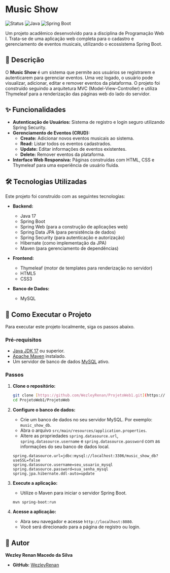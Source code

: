 # Music Show

![Status](https://img.shields.io/badge/status-conclu%C3%ADdo-green)
![Java](https://img.shields.io/badge/Java-17-blue)
![Spring Boot](https://img.shields.io/badge/Spring%20Boot-3.x-brightgreen)

Um projeto acadêmico desenvolvido para a disciplina de Programação Web I. Trata-se de uma aplicação web completa para o cadastro e gerenciamento de eventos musicais, utilizando o ecossistema Spring Boot.

## 📜 Descrição

O **Music Show** é um sistema que permite aos usuários se registrarem e autenticarem para gerenciar eventos. Uma vez logado, o usuário pode visualizar, adicionar, editar e remover eventos da plataforma. O projeto foi construído seguindo a arquitetura MVC (Model-View-Controller) e utiliza Thymeleaf para a renderização das páginas web do lado do servidor.

## ✨ Funcionalidades

-   **Autenticação de Usuários:** Sistema de registro e login seguro utilizando Spring Security.
-   **Gerenciamento de Eventos (CRUD):**
    -   **Create:** Adicionar novos eventos musicais ao sistema.
    -   **Read:** Listar todos os eventos cadastrados.
    -   **Update:** Editar informações de eventos existentes.
    -   **Delete:** Remover eventos da plataforma.
-   **Interface Web Responsiva:** Páginas construídas com HTML, CSS e Thymeleaf para uma experiência de usuário fluida.

## 🛠️ Tecnologias Utilizadas

Este projeto foi construído com as seguintes tecnologias:

-   **Backend:**
    -   Java 17
    -   Spring Boot
    -   Spring Web (para a construção de aplicações web)
    -   Spring Data JPA (para persistência de dados)
    -   Spring Security (para autenticação e autorização)
    -   Hibernate (como implementação da JPA)
    -   Maven (para gerenciamento de dependências)

-   **Frontend:**
    -   Thymeleaf (motor de templates para renderização no servidor)
    -   HTML5
    -   CSS3

-   **Banco de Dados:**
    -   MySQL

## 🚀 Como Executar o Projeto

Para executar este projeto localmente, siga os passos abaixo.

### Pré-requisitos

-   [Java JDK 17](https://www.oracle.com/java/technologies/javase/jdk17-archive-downloads.html) ou superior.
-   [Apache Maven](https://maven.apache.org/download.cgi) instalado.
-   Um servidor de banco de dados [MySQL](https://dev.mysql.com/downloads/mysql/) ativo.

### Passos

1.  **Clone o repositório:**
    ```bash
    git clone [https://github.com/WezleyRenan/ProjetoWeb1.git](https://github.com/WezleyRenan/ProjetoWeb1.git)
    cd ProjetoWeb1/ProjetoWeb
    ```

2.  **Configure o banco de dados:**
    -   Crie um banco de dados no seu servidor MySQL. Por exemplo: `music_show_db`.
    -   Abra o arquivo `src/main/resources/application.properties`.
    -   Altere as propriedades `spring.datasource.url`, `spring.datasource.username` e `spring.datasource.password` com as informações do seu banco de dados local.

    ```properties
    spring.datasource.url=jdbc:mysql://localhost:3306/music_show_db?useSSL=false
    spring.datasource.username=seu_usuario_mysql
    spring.datasource.password=sua_senha_mysql
    spring.jpa.hibernate.ddl-auto=update
    ```

3.  **Execute a aplicação:**
    -   Utilize o Maven para iniciar o servidor Spring Boot.
    ```bash
    mvn spring-boot:run
    ```

4.  **Acesse a aplicação:**
    -   Abra seu navegador e acesse `http://localhost:8080`.
    -   Você será direcionado para a página de registro ou login.

## 👤 Autor

**Wezley Renan Macedo da Silva**

-   **GitHub:** [WezleyRenan](https://github.com/WezleyRenan)

